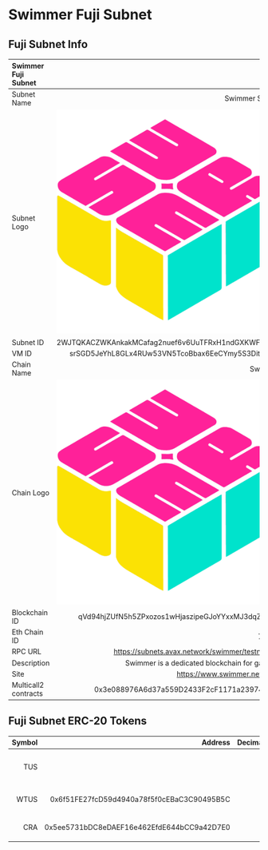 # Swimmer Fuji Subnet

## Fuji Subnet Info

| Swimmer Fuji Subnet   |                                                                                            |
| :-------------------- | ------------------------------------------------------------------------------------------:|
| Subnet Name           | Swimmer Subnet                                                                             |
| Subnet Logo           | ![subnet logo](https://raw.githubusercontent.com/crabada/logos/dcc185658745ba18511135ff6dae564d57d63768/swimmer/swimmer_icon-512.png)                                        |
| Subnet ID             | 2WJTQKACZWKAnkakMCafag2nuef6v6UuTFRxH1ndGXKWFg9pPJ                                          |
| VM ID                 | srSGD5JeYhL8GLx4RUw53VN5TcoBbax6EeCYmy5S3DiteJhdF                                          |
| Chain Name            | Swimmer                                                                                    |
| Chain Logo            | ![chain logo](https://raw.githubusercontent.com/crabada/logos/dcc185658745ba18511135ff6dae564d57d63768/swimmer/swimmer_icon-512.png)                                         |
| Blockchain ID         | qVd94hjZUfN5h5ZPxozos1wHjaszipeGJoYYxxMJ3dqZYFjZ3                                          |
| Eth Chain ID          | 73773                                                                                     |
| RPC URL               | https://subnets.avax.network/swimmer/testnet/rpc                                           | 
| Description           | Swimmer is a dedicated blockchain for gaming.                                        |
| Site                  | https://www.swimmer.network/                                                               | 
| Multicall2 contracts  | 0x3e088976A6d37a559D2433F2cF1171a2397462a4                                                 |


## Fuji Subnet ERC-20 Tokens

| Symbol    | Address   | Decimals  | Logo | Description | 
| ---:      | ----:                                      | --:| :----: | -----:    |
| TUS      |                                            | 18 | [TUS logo](https://raw.githubusercontent.com/crabada/logos/dcc185658745ba18511135ff6dae564d57d63768/tus/tus_icon-512.png) | Swimmer Subnet native token |
| WTUS      |0x6f51FE27fcD59d4940a78f5f0cEBaC3C90495B5C| 18 | [TUS logo](https://raw.githubusercontent.com/crabada/logos/dcc185658745ba18511135ff6dae564d57d63768/tus/tus_icon-512.png) | Wrap of native token |
| CRA      |0x5ee5731bDC8eDAEF16e462EfdE644bCC9a42D7E0| 18 | [CRA logo](https://raw.githubusercontent.com/crabada/logos/dcc185658745ba18511135ff6dae564d57d63768/cra/cra_icon-512.png) | Crabada governance token |